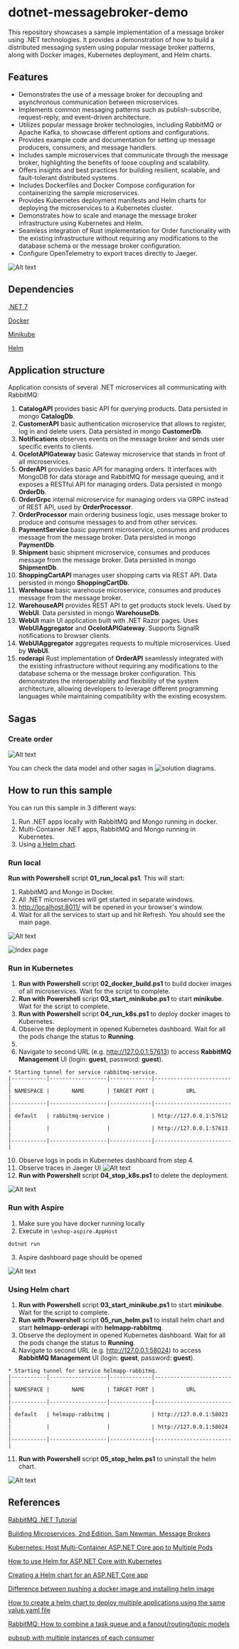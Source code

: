 # dotnet-messagebroker-demo

This repository showcases a sample implementation of a message broker using .NET technologies. It provides a demonstration of how to build a distributed messaging system using popular message broker patterns, along with Docker images, Kubernetes deployment, and Helm charts.

## Features

* Demonstrates the use of a message broker for decoupling and asynchronous communication between microservices.
* Implements common messaging patterns such as publish-subscribe, request-reply, and event-driven architecture.
* Utilizes popular message broker technologies, including RabbitMQ or Apache Kafka, to showcase different options and configurations.
* Provides example code and documentation for setting up message producers, consumers, and message handlers.
* Includes sample microservices that communicate through the message broker, highlighting the benefits of loose coupling and scalability.
* Offers insights and best practices for building resilient, scalable, and fault-tolerant distributed systems.
* Includes Dockerfiles and Docker Compose configuration for containerizing the sample microservices.
* Provides Kubernetes deployment manifests and Helm charts for deploying the microservices to a Kubernetes cluster.
* Demonstrates how to scale and manage the message broker infrastructure using Kubernetes and Helm.
* Seamless integration of Rust implementation for Order functionality with the existing infrastructure without requiring any modifications to the database schema or the message broker configuration.
* Configure OpenTelemetry to export traces directly to Jaeger.

![Alt text](docs/architecture.png?raw=true "Application architecture")

## Dependencies
[.NET 7](https://dotnet.microsoft.com/en-us/download/dotnet/7.0)

[Docker](https://docs.docker.com/engine/install/)

[Minikube](https://minikube.sigs.k8s.io/docs/start/)

[Helm](https://helm.sh/docs/intro/install/)

## Application structure

Application consists of several .NET microservices all communicating with RabbitMQ:
1. **CatalogAPI** provides basic API for querying products. Data persisted in mongo **CatalogDb**.
2. **CustomerAPI** basic authentication microservice that allows to register, log in and delete users. Data persisted in mongo **CustomerDb**.
3. **Notifications** observes events on the message broker and sends user specific events to clients.
4. **OcelotAPIGateway** basic Gateway microservice that stands in front of all microservices.
5. **OrderAPI** provides basic API for managing orders. It interfaces with MongoDB for data storage and RabbitMQ for message queuing, and it exposes a RESTful API for managing orders. Data persisted in mongo **OrderDb**.
6. **OrderGrpc** internal microservice for managing orders via GRPC instead of REST API, used by **OrderProcessor**.
7. **OrderProcessor** main ordering business logic, uses message broker to produce and consume messages to and from other services.
8. **PaymentService** basic payment microservice, consumes and produces message from the message broker. Data persisted in mongo **PaymentDb**.
9. **Shipment** basic shipment microservice, consumes and produces message from the message broker. Data persisted in mongo **ShipmentDb**.
10. **ShoppingCartAPI** manages user shopping carts via REST API. Data persisted in mongo **ShoppingCartDb**.
11. **Warehouse** basic warehouse microservice, consumes and produces message from the message broker.
12. **WarehouseAPI** provides REST API to get products stock levels. Used by **WebUI**. Data persisted in mongo **WarehouseDb**.
13. **WebUI** main UI application built with .NET Razor pages. Uses **WebUIAggregator** and **OcelotAPIGateway**. Supports SignalR notifications to browser clients.
14. **WebUIAggregator** aggregates requests to multiple microservices. Used by **WebUI**.
15. **roderapi** Rust implementation of **OrderAPI** seamlessly integrated with the existing infrastructure without requiring any modifications to the database schema or the message broker configuration. This demonstrates the interoperability and flexibility of the system architecture, allowing developers to leverage different programming languages while maintaining compatibility with the existing ecosystem.

## Sagas

### Create order

![Alt text](docs/saga_create_order.png?raw=true "Create order saga")

You can check the data model and other sagas in ![solution diagrams](docs/DotNetRabbitMQIntegration.drawio "solution diagrams").

## How to run this sample

You can run this sample in 3 different ways:
1. Run .NET apps locally with RabbitMQ and Mongo running in docker.
2. Multi-Container .NET apps, RabbitMQ and Mongo running in Kubernetes.
3. Using [a Helm chart](https://github.com/helm/helm).

### Run local

**Run with Powershell** script **01_run_local.ps1**. This will start:
1. RabbitMQ and Mongo in Docker.
2. All .NET microservices will get started in separate windows.
3. [http://localhost:8011/](http://localhost:8011/) will be opened in your browser's window.
4. Wait for all the services to start up and hit Refresh. You should see the main page.

![Alt text](docs/run_local.png?raw=true "Run local")

![Index page](docs/index_page.png?raw=true "Index page")

### Run in Kubernetes

1. **Run with Powershell** script **02_docker_build.ps1** to build docker images of all microservices. Wait for the script to complete.
2. **Run with Powershell** script **03_start_minikube.ps1** to start **minikube**. Wait for the script to complete.
3. **Run with Powershell** script **04_run_k8s.ps1** to deploy docker images to Kubernetes.
4. Observe the deployment in opened Kubernetes dashboard. Wait for all the pods change the status to **Running**.
5. 
8. Navigate to second URL (e.g. http://127.0.0.1:57613) to access **RabbitMQ Management** UI (login: **guest**, password: **guest**).

```
* Starting tunnel for service rabbitmq-service.
|-----------|------------------|-------------|------------------------|
| NAMESPACE |       NAME       | TARGET PORT |          URL           |
|-----------|------------------|-------------|------------------------|
| default   | rabbitmq-service |             | http://127.0.0.1:57612 |
|           |                  |             | http://127.0.0.1:57613 |
|-----------|------------------|-------------|------------------------|
```

10. Observe logs in pods in Kubernetes dashboard from step 4.
11. Observe traces in Jaeger UI
![Alt text](docs/traces_jaeger.png?raw=true "Traces in Jaeger")
12. **Run with Powershell** script **04_stop_k8s.ps1** to delete the deployment.

![Alt text](docs/run_k8s.png?raw=true "Run in Kubernetes")

### Run with Aspire

1. Make sure you have docker running locally
2. Execute in `\eshop-aspire.AppHost`
```
dotnet run
```
3. Aspire dashboard page should be opened

![Alt text](docs/aspire.png?raw=true "Aspire dashboard")

### Using Helm chart

1. **Run with Powershell** script **03_start_minikube.ps1** to start **minikube**. Wait for the script to complete.
2. **Run with Powershell** script **05_run_helm.ps1** to install helm chart and start **helmapp-orderapi** with **helmapp-rabbitmq**.
3. Observe the deployment in opened Kubernetes dashboard. Wait for all the pods change the status to **Running**.
8. Navigate to second URL (e.g. http://127.0.0.1:58024) to access **RabbitMQ Management** UI (login: **guest**, password: **guest**).

```
* Starting tunnel for service helmapp-rabbitmq.
|-----------|------------------|-------------|------------------------|
| NAMESPACE |       NAME       | TARGET PORT |          URL           |
|-----------|------------------|-------------|------------------------|
| default   | helmapp-rabbitmq |             | http://127.0.0.1:58023 |
|           |                  |             | http://127.0.0.1:58024 |
|-----------|------------------|-------------|------------------------|
```

11. **Run with Powershell** script **05_stop_helm.ps1** to uninstall the helm chart.

![Alt text](docs/helmchart_structure.png?raw=true "Helm chart structure")

## References
[RabbitMQ .NET Tutorial](https://www.rabbitmq.com/tutorials/tutorial-one-dotnet.html)

[Building Microservices, 2nd Edition. Sam Newman. Message Brokers](https://learning.oreilly.com/library/view/building-microservices-2nd/9781492034018/ch05.html#:-:text=Message%20Brokers)

[Kubernetes: Host Multi-Container ASP.NET Core app to Multiple Pods](https://www.yogihosting.com/aspnet-core-kubernetes-multi-pods/)

[How to use Helm for ASP.NET Core with Kubernetes](https://www.yogihosting.com/helm-charts-aspnet-core-kubernetes/)

[Creating a Helm chart for an ASP.NET Core app](https://andrewlock.net/deploying-asp-net-core-applications-to-kubernetes-part-4-creating-a-helm-chart-for-an-aspnetcore-app/)

[Difference between pushing a docker image and installing helm image](https://stackoverflow.com/questions/70093925/difference-between-pushing-a-docker-image-and-installing-helm-image)

[How to create a helm chart to deploy multiple applications using the same value.yaml file](https://stackoverflow.com/questions/48806009/how-to-create-a-helm-chart-to-deploy-multiple-applications-using-the-same-value)

[RabbitMQ: How to combine a task queue and a fanout/routing/topic models](https://stackoverflow.com/questions/36112650/rabbitmq-how-to-combine-a-task-queue-and-a-fanout-routing-topic-models)

[pubsub with multiple instances of each consumer](https://softwareengineering.stackexchange.com/questions/354400/pubsub-with-multiple-instances-of-each-consumer)
